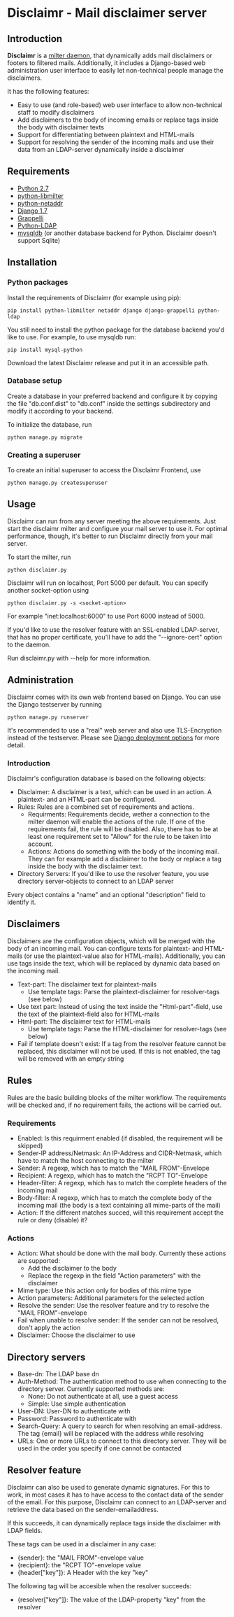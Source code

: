 # Disclaimr - Mail disclaimer server

## Introduction

**Disclaimr** is a [milter daemon](https://www.milter.org/), that dynamically adds mail disclaimers or footers to filtered 
mails. Additionally, it includes a Django-based web administration user interface to easily let non-technical people manage the
 disclaimers.
 
It has the following features:

* Easy to use (and role-based) web user interface to allow non-technical staff to modify disclaimers
* Add disclaimers to the body of incoming emails or replace tags inside the body with disclaimer texts
* Support for differentiating between plaintext and HTML-mails
* Support for resolving the sender of the incoming mails and use their data from an LDAP-server dynamically inside a disclaimer

## Requirements

* [Python 2.7](https://www.python.org)
* [python-libmilter](https://github.com/crustymonkey/python-libmilter)
* [python-netaddr](https://github.com/drkjam/netaddr)
* [Django 1.7](https://www.djangoproject.com/)
* [Grappelli](http://grappelliproject.com/)
* [Python-LDAP](http://www.python-ldap.org/)
* [mysqldb](https://github.com/farcepest/MySQLdb1) (or another database backend for Python. Disclaimr doesn't support Sqlite)

## Installation

### Python packages

Install the requirements of Disclaimr (for example using pip):

    pip install python-libmilter netaddr django django-grappelli python-ldap

You still need to install the python package for the database backend you'd like to use. For example, to use mysqldb run:

    pip install mysql-python

Download the latest Disclaimr release and put it in an accessible path.

### Database setup

Create a database in your preferred backend and configure it by copying the file "db.conf.dist" to "db.conf" inside the 
settings subdirectory and modify it according to your backend.

To initialize the database, run 

    python manage.py migrate

### Creating a superuser

To create an initial superuser to access the Disclaimr Frontend, use

    python manage.py createsuperuser

## Usage

Disclaimr can run from any server meeting the above requirements. Just start the disclaimr milter and configure your mail 
server to use it. For optimal performance, though, it's better to run Disclaimr directly from your mail server.

To start the milter, run

    python disclaimr.py

Disclaimr will run on localhost, Port 5000 per default. You can specify another socket-option using

    python disclaimr.py -s <socket-option>

For example "inet:localhost:6000" to use Port 6000 instead of 5000.

If you'd like to use the resolver feature with an SSL-enabled LDAP-server, that has no proper certificate, you'll have to add
the "--ignore-cert" option to the daemon.

Run disclaimr.py with --help for more information.

## Administration

Disclaimr comes with its own web frontend based on Django. You can use the Django testserver by running

    python manage.py runserver

It's recommended to use a "real" web server and also use TLS-Encryption instead of the testserver. Please see [Django 
deployment options](https://docs.djangoproject.com/en/1.6/howto/deployment/) for more detail.

### Introduction

Disclaimr's configuration database is based on the following objects:

* Disclaimer: A disclaimer is a text, which can be used in an action. A plaintext- and an HTML-part can be configured.
* Rules: Rules are a combined set of requirements and actions.
  * Requirments: Requirements decide, wether a connection to the milter daemon will enable the actions of the rule. If one of 
  the requirements fail, the rule will be disabled. Also, there has to be at least one requirement set to "Allow" for the rule to 
  be taken into account. 
  * Actions: Actions do something with the body of the incoming mail. They can for example add a disclaimer to the body or 
  replace a tag inside the body with the disclaimer text.
* Directory Servers: If you'd like to use the resolver feature, you use directory server-objects to connect to an LDAP server

Every object contains a "name" and an optional "description" field to identify it.

## Disclaimers

Disclaimers are the configuration objects, which will be merged with the body of an incoming mail. You can configure texts for 
plaintext- and HTML-mails (or use the plaintext-value also for HTML-mails). Additionally, you can use tags inside the text, 
which will be replaced by dynamic data based on the incoming mail.

* Text-part: The disclaimer text for plaintext-mails
  * Use template tags: Parse the plaintext-disclaimer for resolver-tags (see below)
* Use text part: Instead of using the text inside the "Html-part"-field, use the text of the plaintext-field also for HTML-mails
* Html-part: The disclaimer text for HTML-mails
  * Use template tags: Parse the HTML-disclaimer for resolver-tags (see below)
* Fail if template doesn't exist: If a tag from the resolver feature cannot be replaced, this disclaimer will not be used. If 
this is not enabled, the tag will be removed with an empty string

## Rules

Rules are the basic building blocks of the milter workflow. The requirements will be checked and, if no requirement fails, 
the actions will be carried out.

### Requirements

* Enabled: Is this requirment enabled (if disabled, the requirement will be skipped)
* Sender-IP address/Netmask: An IP-Address and CIDR-Netmask, which have to match the host connecting to the milter
* Sender: A regexp, which has to match the "MAIL FROM"-Envelope
* Recipient: A regexp, which has to match the "RCPT TO"-Envelope
* Header-filter: A regexp, which has to match the complete headers of the incoming mail
* Body-filter: A regexp, which has to match the complete body of the incoming mail (the body is a text containing all mime-parts
 of the mail)
* Action: If the different matches succed, will this requirement accept the rule or deny (disable) it?

### Actions

* Action: What should be done with the mail body. Currently these actions are supported:
  * Add the disclaimer to the body
  * Replace the regexp in the field "Action parameters" with the disclaimer
* Mime type: Use this action only for bodies of this mime type
* Action parameters: Additional parameters for the selected action
* Resolve the sender: Use the resolver feature and try to resolve the "MAIL FROM"-envelope
* Fail when unable to resolve sender: If the sender can not be resolved, don't apply the action
* Disclaimer: Choose the disclaimer to use

## Directory servers

* Base-dn: The LDAP base dn
* Auth-Method: The authentication method to use when connecting to the directory server. Currently supported methods are:
  * None: Do not authenticate at all, use a guest access
  * Simple: Use simple authentication
* User-DN: User-DN to authenticate with
* Password: Password to authenticate with
* Search-Query: A query to search for when resolving an email-address. The tag {email} will be replaced with the address while
 resolving
* URLs: One or more URLs to connect to this directory server. They will be used in the order you specify if one cannot be 
contacted

## Resolver feature

Disclaimr can also be used to generate dynamic signatures. For this to work, in most cases it has to have access to the contact
 data of the sender of the email. For this purpose, Disclaimr can connect to an LDAP-server and retrieve the data based on the 
 sender-emailaddress.

If this succeeds, it can dynamically replace tags inside the disclaimer with LDAP fields.

These tags can be used in a disclaimer in any case:

* {sender}: the "MAIL FROM"-envelope value
* {recipient}: the "RCPT TO"-envelope value
* {header["key"]}: A Header with the key "key"

The following tag will be accesible when the resolver succeeds:

* {resolver["key"]}: The value of the LDAP-property "key" from the resolver
